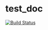 # test_doc

[![Build Status](https://github.com/artememelin/test_doc.jl/actions/workflows/CI.yml/badge.svg?branch=main)](https://github.com/artememelin/test_doc.jl/actions/workflows/CI.yml?query=branch%3Amain)
